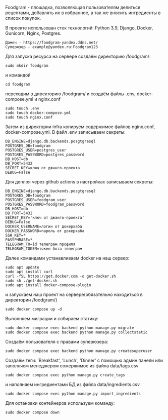Foodgram - площадка, позволяющая пользователям делиться рецептами, добавлять их в избранное, а так же вносить ингредиенты в список покупок.

В проекте использован стек технологий:
Python 3.9, Django, Docker, Gunicorn, Nginx, Postgres.
```
Домен - https://foodgram-yandex.ddns.net/
Суперюзер - example@yandex.ru:Foodgram123
```
Для запуска ресурса на сервере создаём директорию /foodgram/:
```
sudo mkdir foodgram
```
и командой
```
cd foodgram
```
переходим в директорию /foodgram/ и создаём файлы .env, docker-compose.yml и nginx.conf
```
sudo touch .env
sudo touch docker-compose.yml
sudo touch nginx.conf
```
Затем из директории infra копируем содержимое файлов nginx.conf, docker-compose.yml.
В файл .env записываем секреты:
```
DB_ENGINE=django.db.backends.posgtgresql
POSTGRES_DB=foodgram
POSTGRES_USER=postgres_user
POSTGRES_PASSWORD=postgres_password
DB_HOST=db
DB_PORT=5432
SECRET_KEY=ключ от джанго-проекта
DEBUG=False
```
Для деплоя через github actions в настройках записываем секреты:
```
DB_ENGINE=django.db.backends.posgtgresql
POSTGRES_DB=foodgram
POSTGRES_USER=foodgram_user
POSTGRES_PASSWORD=foodgram_password
DB_HOST=db
DB_PORT=5432
SECRET_KEY='ключ от джанго-проекта'
DEBUG=False
DOCKER_USERNAME=логин от докерхаба
DOCKER_PASSWORD=пароль от докерхаба
SSH_KEY=*
PASSPHRASE=*
TELEGRAM_TO=id телеграм профиля
TELEGRAM_TOKEN=токен бота телеграм
```
Далее командами устанавливаем docker на наш сервер:
```
sudo apt update
sudo apt install curl
curl -fSL https://get.docker.com -o get-docker.sh
sudo sh ./get-docker.sh
sudo apt install docker-compose-plugin 
```
и запускаем наш проект на сервере(обязательно находиться в директории /foodgram/)
```
sudo docker compose up -d
```
Выполняем миграции и собираем статику:
```
sudo docker compose exec backend python manage.py migrate
sudo docker compose exec backend python manage.py collectstatic
```
Создаём пользователя с правами суперюзера:
```
sudo docker compose exec backend python manage.py createsuperuser
```
Создаём теги: 'Breakfast', 'Lunch', 'Dinner' с помощью админ панели или заполняем менеджером сожержимое из файла data/tags.csv
```
sudo docker compose exec python manage.py create_tags
```
и наполняем ингредиентами БД из файла data/ingredients.csv
```
sudo docker compose exec python manage.py import_ingredients
```
Для остановки контейнеров используем команду:
```
sudo docker compose down
```
